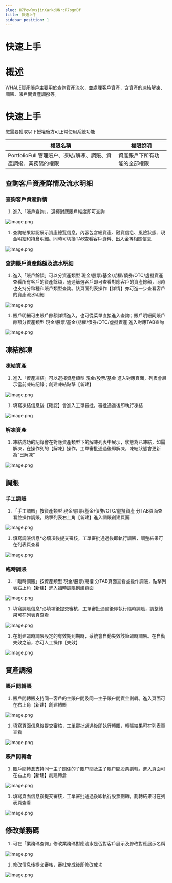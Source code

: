 ```yaml
---
slug: H7PqwRysjinXarkdUNrcR7ognDf
title: 快速上手
sidebar_position: 1
---
```



# 快速上手


# 概述


WHALE資產賬戶主要用於查詢資產流水，並處理客戶資產，含資產的凍結解凍、調賬、賬戶間資產調撥等。


# 快速上手


您需要獲取以下授權後方可正常使用系統功能


| 權限名稱                                    | 權限說明            |
| --------------------------------------- | --------------- |
| PortfolioFull 管理賬户、凍結/解凍、調賬、資產調撥、業務碼的權限 | 資產賬戶下所有功能的全部權限  |


## 查詢客戶資產詳情及流水明細


### 查詢客戶資產詳情

1. 進入「賬戶查詢」，選擇對應賬戶維度即可查詢

![image.png](/assets/d762284ba0d2a7a35f118e61dee13215.png)

1. 查詢結果默認展示資產總覽信息，內容包含總資產、融資信息、風險狀態、現金明細和持倉明細。同時可切換TAB查看客戶資料、出入金等相關信息

![image.png](/assets/a382e3238e05f8d40cebaca4eba7e2e4.png)


### 查詢賬戶資產餘額及流水明細

1. 進入「賬戶餘額」可以分資產類型 現金/股票/基金/期權/債券/OTC/虛擬資產 查看所有客戶的資產餘額，通過篩選客戶即可查看對應客戶的資產餘額，同時也支持分幣種和賬戶類型查詢。該頁面列表操作【詳情】亦可進一步查看客戶的資產流水明細

![image.png](/assets/bbfdd5c1629ba9b17ff7a0fb03b8f51b.png)

1. 賬戶明細可由賬戶餘額詳情進入，也可從菜單直接進入查詢；賬戶明細同賬戶餘額分資產類型 現金/股票/基金/期權/債券/OTC/虛擬資產 進入對應TAB查詢

![image.png](/assets/fa786a72702950f70beb6c899b80ec22.png)


## 凍結解凍


### 凍結資產

1. 進入「資產凍結」可以選擇資產類型 現金/股票/基金 進入對應頁面，列表會展示當前凍結記錄；創建凍結點擊【新建】

![image.png](/assets/669a68815195e0491aa2f7c8c24c3528.png)

1. 填寫凍結信息後【確認】會進入工單審批，審批通過後即執行凍結

![image.png](/assets/d8b8b569711447b4fc8beea6870861ef.png)


### 解凍資產

1. 凍結成功的記錄會在對應資產類型下的解凍列表中展示，狀態為已凍結，如需解凍，在操作列的【解凍】操作，工單審批通過後即解凍，凍結狀態會更新為“已解凍”

![image.png](/assets/7a8fee73ada61e589647bff0b530ec22.png)


## 調賬


### 手工調賬

1. 「手工調賬」按資產類型 現金/股票/基金/債券/OTC/虛擬資產 分TAB頁面查看並操作調賬，點擊列表右上角【新建】進入調賬創建頁面

![image.png](/assets/1413d1b316588fccab88b847a236b5c8.png)

1. 填寫調賬信息*必填項後提交審核，工單審批通過後即執行調賬，調整結果可在列表頁查看

![image.png](/assets/98ddaa1ba4eb2078b474d9f0ddf0c894.png)


### 臨時調賬

1. 「臨時調賬」按資產類型 現金/股票/期權 分TAB頁面查看並操作調賬，點擊列表右上角【新建】進入臨時調賬創建頁面

![image.png](/assets/399ec090ec7b451e98be96c7e06a0888.png)

1. 填寫調賬信息*必填項後提交審核，工單審批通過後即執行臨時調賬，調整結果可在列表頁查看

![image.png](/assets/b04c55af2830a7a3888c30e7d682ad81.png)

1. 在創建臨時調賬設定的有效期到期時，系統會自動失效該筆臨時調賬。在自動失效之前，亦可人工操作【失效】

![image.png](/assets/885d849834960f2107c61204803b7c90.png)


## 資產調撥


### 賬戶間轉賬

1. 賬戶間轉賬支持同一客戶的主賬户間及同一主子賬户間資金劃轉。進入頁面可在右上角【新建】創建轉賬

![image.png](/assets/fcdb2a6d2e55d470be61a27b974e8f68.png)

1. 填寫頁面信息後提交審核，工單審批通過後即執行轉賬，轉賬結果可在列表頁查看

![image.png](/assets/eff20d6967e3a3c07d443717d08822c1.png)


### 賬戶間轉倉

1. 賬戶間轉倉支持同一主子關係的子賬户間及主子賬户間股票劃轉。進入頁面可在右上角【新建】創建轉倉

![image.png](/assets/fae7e15dc96caef512858f46fbfb5442.png)

1. 填寫頁面信息後提交審核，工單審批通過後即執行股票劃轉，劃轉結果可在列表頁查看

![image.png](/assets/e25a1e43a333c128287d69fda92d572f.png)


## 修改業務碼

1. 可在「業務碼查詢」修改業務碼對應流水是否對客戶展示及修改對應展示名稱

![image.png](/assets/87c34e9e9f94fda4cb38fe447761350e.png)

1. 修改信息後提交審核，審批完成後即修改成功

![image.png](/assets/d1f6ed3058dd1f5d1f48b2fff9147ab5.png)

